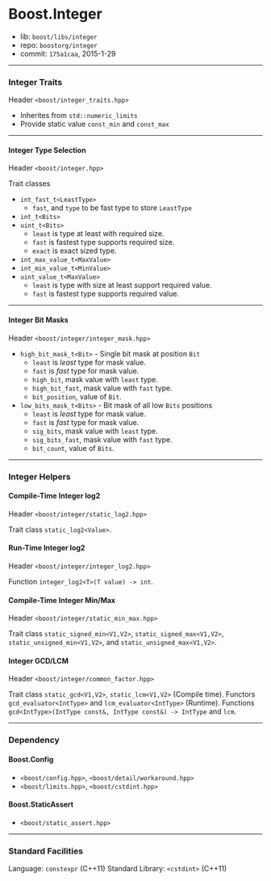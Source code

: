 # Boost.Integer

* lib: `boost/libs/integer`
* repo: `boostorg/integer`
* commit: `175a1caa`, 2015-1-29

------
### Integer Traits

Header `<boost/integer_traits.hpp>`

* Inherites from `std::numeric_limits`
* Provide static value `const_min` and `const_max`

------
#### Integer Type Selection

Header `<boost/integer.hpp>`

Trait classes
* `int_fast_t<LeastType>`
  * `fast`, and `type` to be fast type to store `LeastType`
* `int_t<Bits>`
* `uint_t<Bits>`
  * `least` is type at least with required size.
  * `fast` is fastest type supports required size.
  * `exact` is exact sized type.
* `int_max_value_t<MaxValue>`
* `int_min_value_t<MinValue>`
* `uint_value_t<MaxValue>`
  * `least` is type with size at least support required value.
  * `fast` is fastest type supports required value.

------
#### Integer Bit Masks

Header `<boost/integer/integer_mask.hpp>`

* `high_bit_mask_t<Bit>` - Single bit mask at position `Bit`
  * `least` is _least_ type for mask value.
  * `fast` is _fast_ type for mask value.
  * `high_bit`, mask value with `least` type.
  * `high_bit_fast`, mask value with `fast` type.
  * `bit_position`, value of `Bit`.
* `low_bits_mask_t<Bits>` - Bit mask of all low `Bits` positions
  * `least` is _least_ type for mask value.
  * `fast` is _fast_ type for mask value.
  * `sig_bits`, mask value with `least` type.
  * `sig_bits_fast`, mask value with `fast` type.
  * `bit_count`, value of `Bits`.

------
### Integer Helpers

#### Compile-Time Integer log2

Header `<boost/integer/static_log2.hpp>`

Trait class `static_log2<Value>`.

#### Run-Time Integer log2

Header `<boost/integer/integer_log2.hpp>`

Function `integer_log2<T>(T value) -> int`.

#### Compile-Time Integer Min/Max

Header `<boost/integer/static_min_max.hpp>`

Trait class `static_signed_min<V1,V2>`, `static_signed_max<V1,V2>`, `static_unsigned_min<V1,V2>`,
and `static_unsigned_max<V1,V2>`.

#### Integer GCD/LCM

Header `<boost/integer/common_factor.hpp>`

Trait class `static_gcd<V1,V2>`, `static_lcm<V1,V2>` (Compile time).
Functors `gcd_evaluator<IntType>` and `lcm_evaluator<IntType>` (Runtime).
Functions `gcd<IntType>(IntType const&, IntType const&) -> IntType` and `lcm`.

------
### Dependency

#### Boost.Config

* `<boost/config.hpp>`, `<boost/detail/workaround.hpp>`
* `<boost/limits.hpp>`, `<boost/cstdint.hpp>`

#### Boost.StaticAssert

* `<boost/static_assert.hpp>`

------
### Standard Facilities

Language: `constexpr` (C++11)
Standard Library: `<cstdint>` (C++11)

